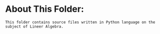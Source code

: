 # About This Folder:  
```
This folder contains source files written in Python language on the subject of Lineer Algebra.
```
